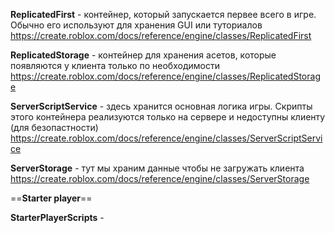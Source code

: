 **ReplicatedFirst** - контейнер, который запускается первее всего в игре. Обычно его используют для хранения GUI или туториалов
https://create.roblox.com/docs/reference/engine/classes/ReplicatedFirst

**ReplicatedStorage** - контейнер для хранения асетов, которые появляются у клиента только по необходимости
https://create.roblox.com/docs/reference/engine/classes/ReplicatedStorage

**ServerScriptService** - здесь хранится основная логика игры. Скрипты этого контейнера реализуются только на сервере и недоступны клиенту (для безопастности)
https://create.roblox.com/docs/reference/engine/classes/ServerScriptService

**ServerStorage** - тут мы храним данные чтобы не загружать клиента
https://create.roblox.com/docs/reference/engine/classes/ServerStorage

==**Starter player**==

**StarterPlayerScripts** - 

